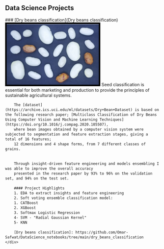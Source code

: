 <div>
    <h2>Data Science Projects</h2>
    <div>
        ### [Dry beans classification](Dry beans classification)
        <img src="images/drybeans.png" width=300 style="border:5px solid black">
        Seed classiﬁcation is essential for both marketing and production to provide the principles of sustainable agricultural systems. 

        The [dataset](https://archive.ics.uci.edu/ml/datasets/Dry+Bean+Dataset) is based on the following research paper; [Multiclass Classification of Dry Beans Using Computer Vision and Machine Learning Techniques](https://doi.org/10.1016/j.compag.2020.105507), 
        where bean images obtained by a computer vision system were subjected to segmentation and feature extraction stages, giving a total of 16 features; 
        12 dimensions and 4 shape forms, from 7 different classes of grains.


        Through insight-driven feature engineering and models ensembling I was able to improve the overall accuracy 
        presented in the research paper by 93% to 96% on the validation set, and 94% on the test set.

        #### Project Highlights
        1. EDA to extract insights and feature engineering
        2. Soft voting ensemble classification model:
        1. CATBoost
        2. XGBoost
        3. Softmax Logistic Regression
        4- SVM - "Radial Gaussian Kernel"
        5- KNN

        [Dry beans classification]: https://github.com/Omar-Safwat/DataScience_notebooks/tree/main/dry_beans_classification
    </div>
</div>
